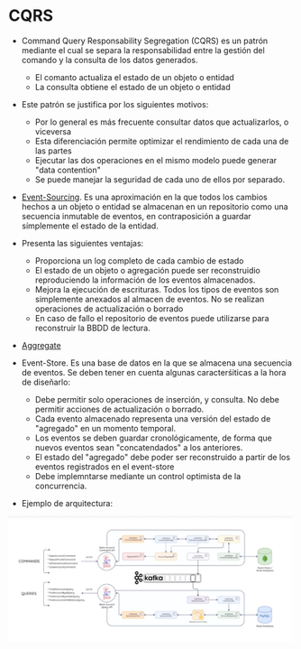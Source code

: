 # CQRS

* Command Query Responsability Segregation (CQRS) es un patrón mediante el cual se separa la responsabilidad entre la gestión del comando y la consulta de los datos generados.
    * El comanto actualiza el estado de un objeto o entidad
    * La consulta obtiene el estado de un objeto o entidad
* Este patrón se justifica por los siguientes motivos:
    * Por lo general es más frecuente consultar datos que actualizarlos, o viceversa
    * Esta diferenciación permite optimizar el rendimiento de cada una de las partes
    * Ejecutar las dos operaciones en el mismo modelo puede generar "data contention"
    * Se puede manejar la seguridad de cada uno de ellos por separado.

* [Event-Sourcing](https://martinfowler.com/eaaDev/EventSourcing.html). Es una aproximación en la que todos los cambios hechos a un objeto o entidad se almacenan en un repositorio como una secuencia inmutable de eventos, en contraposición a guardar símplemente el estado de la entidad.
* Presenta las siguientes ventajas:
    * Proporciona un log completo de cada cambio de estado
    * El estado de un objeto o agregación puede ser reconstruidio reproduciendo la información de los eventos almacenados.
    * Mejora la ejecución de escrituras. Todos los tipos de eventos son simplemente anexados al almacen de eventos. No se realizan operaciones de actualización o borrado
    * En caso de fallo el repositorio de eventos puede utilizarse para reconstruir la BBDD de lectura.

* [Aggregate](https://martinfowler.com/bliki/DDD_Aggregate.html)
* Event-Store. Es una base de datos en la que se almacena una secuencia de eventos. Se deben tener en cuenta algunas caracterśiticas a la hora de diseñarlo:
  * Debe permitir solo operaciones de inserción, y consulta. No debe permitir acciones de actualización o borrado.
  * Cada evento almacenado representa una versión del estado de "agregado" en un momento temporal.
  * Los eventos se deben guardar cronológicamente, de forma que nuevos eventos sean "concatendados" a los anteriores.
  * El estado del "agregado" debe poder ser reconstruido a partir de los eventos registrados en el event-store
  * Debe implemntarse mediante un control optimista de la concurrencia.


* Ejemplo de arquitectura:

![Arquitectura CQRS con Kafka](./CQRS-Architecture.png)